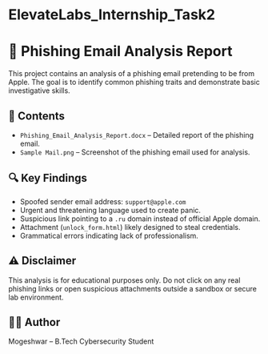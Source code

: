 # ElevateLabs_Internship_Task2

# 📧 Phishing Email Analysis Report

This project contains an analysis of a phishing email pretending to be from Apple. The goal is to identify common phishing traits and demonstrate basic investigative skills.

## 📄 Contents

- `Phishing_Email_Analysis_Report.docx` – Detailed report of the phishing email.
- `Sample Mail.png` – Screenshot of the phishing email used for analysis.

## 🔍 Key Findings

- Spoofed sender email address: `support@apple.com`
- Urgent and threatening language used to create panic.
- Suspicious link pointing to a `.ru` domain instead of official Apple domain.
- Attachment (`unlock_form.html`) likely designed to steal credentials.
- Grammatical errors indicating lack of professionalism.

## ⚠️ Disclaimer

This analysis is for educational purposes only. Do not click on any real phishing links or open suspicious attachments outside a sandbox or secure lab environment.

## 👨‍💻 Author

Mogeshwar – B.Tech Cybersecurity Student
